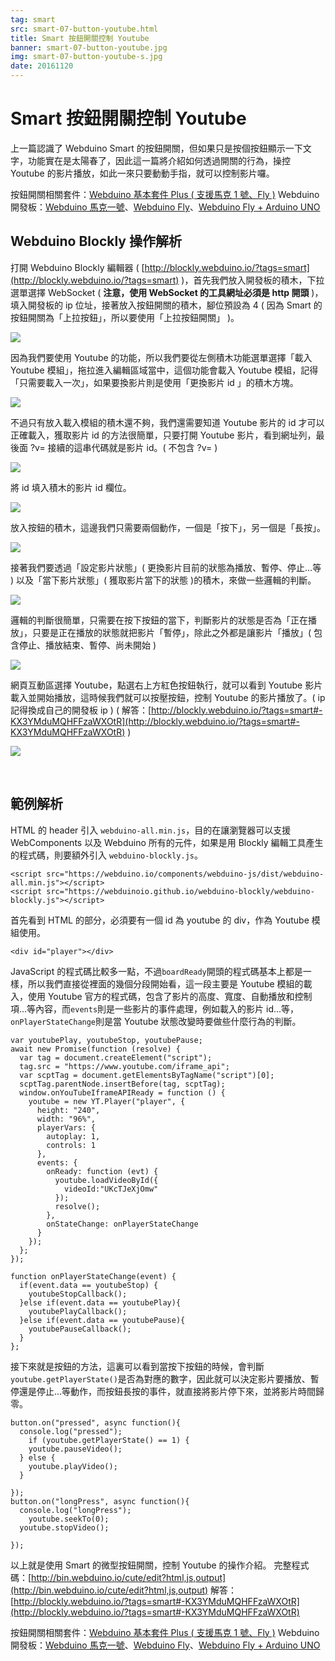 ```yaml
---
tag: smart
src: smart-07-button-youtube.html
title: Smart 按鈕開關控制 Youtube 
banner: smart-07-button-youtube.jpg
img: smart-07-button-youtube-s.jpg
date: 20161120
---
```


<!-- @@master  = ../../_layout.html-->

<!-- @@block  =  meta-->

<title>Smart 按鈕開關控制 Youtube :::: Webduino = Web × Arduino</title>

<meta name="description" content="上一篇認識了 Webduino Smart 的按鈕開關，但如果只是按個按鈕顯示一下文字，功能實在是太陽春了，因此這一篇將介紹如何透過開關的行為，操控 Youtube 的影片播放，如此一來只要動動手指，就可以控制影片囉。">

<meta itemprop="description" content="上一篇認識了 Webduino Smart 的按鈕開關，但如果只是按個按鈕顯示一下文字，功能實在是太陽春了，因此這一篇將介紹如何透過開關的行為，操控 Youtube 的影片播放，如此一來只要動動手指，就可以控制影片囉。">

<meta property="og:description" content="上一篇認識了 Webduino Smart 的按鈕開關，但如果只是按個按鈕顯示一下文字，功能實在是太陽春了，因此這一篇將介紹如何透過開關的行為，操控 Youtube 的影片播放，如此一來只要動動手指，就可以控制影片囉。">

<meta property="og:title" content="Smart 按鈕開關控制 Youtube" >

<meta property="og:url" content="https://webduino.io/tutorials/smart-07-button-youtube.html">

<meta property="og:image" content="https://webduino.io/img/tutorials/smart-07-button-youtube-s.jpg">

<meta itemprop="image" content="https://webduino.io/img/tutorials/smart-07-button-youtube-s.jpg">

<include src="../_include-tutorials.html"></include>

<!-- @@close-->

<!-- @@block  =  preAndNext-->

<include src="../_include-tutorials-content.html"></include>

<!-- @@close-->



<!-- @@block  =  tutorials-->
# Smart 按鈕開關控制 Youtube

上一篇認識了 Webduino Smart 的按鈕開關，但如果只是按個按鈕顯示一下文字，功能實在是太陽春了，因此這一篇將介紹如何透過開關的行為，操控 Youtube 的影片播放，如此一來只要動動手指，就可以控制影片囉。

<div class="buy-this">
	<span>按鈕開關相關套件：<a href="https://webduino.io/buy/webduino-package-plus.html" target="_blank">Webduino 基本套件 Plus ( 支援馬克 1 號、Fly )</a></span>
	<span>Webduino 開發板：<a href="https://webduino.io/buy/component-webduino-v1.html" target="_blank">Webduino 馬克一號</a>、<a href="https://webduino.io/buy/component-webduino-fly.html" target="_blank">Webduino Fly</a>、<a href="https://webduino.io/buy/component-webduino-uno-fly.html" target="_blank">Webduino Fly + Arduino UNO</a></span>
</div>

## Webduino Blockly 操作解析

打開 Webduino Blockly 編輯器 ( [http://blockly.webduino.io/?tags=smart](http://blockly.webduino.io/?tags=smart) )，首先我們放入開發板的積木，下拉選單選擇 WebSocket ( **注意，使用 WebSocket 的工具網址必須是 http 開頭** )，填入開發板的 ip 位址，接著放入按鈕開關的積木，腳位預設為 4 ( 因為 Smart 的按鈕開關為「上拉按鈕」，所以要使用「上拉按鈕開關」 )。  

![](../img/tutorials/smart-07-02.jpg)

因為我們要使用 Youtube 的功能，所以我們要從左側積木功能選單選擇「載入 Youtube 模組」，拖拉進入編輯區域當中，這個功能會載入 Youtube 模組，記得「只需要載入一次」，如果要換影片則是使用「更換影片 id 」的積木方塊。   

![](../img/tutorials/smart-07-03.jpg)

不過只有放入載入模組的積木還不夠，我們還需要知道 Youtube 影片的 id 才可以正確載入，獲取影片 id 的方法很簡單，只要打開 Youtube 影片，看到網址列，最後面 ?v= 接續的這串代碼就是影片 id。( 不包含 ?v= )

![](../img/tutorials/smart-07-04.jpg) 

將 id 填入積木的影片 id 欄位。

![](../img/tutorials/smart-07-05.jpg)

放入按鈕的積木，這邊我們只需要兩個動作，一個是「按下」，另一個是「長按」。

![](../img/tutorials/smart-07-06.jpg)

接著我們要透過「設定影片狀態」( 更換影片目前的狀態為播放、暫停、停止...等 ) 以及「當下影片狀態」( 獲取影片當下的狀態 )的積木，來做一些邏輯的判斷。

![](../img/tutorials/smart-07-07.jpg)

邏輯的判斷很簡單，只需要在按下按鈕的當下，判斷影片的狀態是否為「正在播放」，只要是正在播放的狀態就把影片「暫停」，除此之外都是讓影片「播放」( 包含停止、播放結束、暫停、尚未開始 )

![](../img/tutorials/smart-07-08.jpg)

網頁互動區選擇 Youtube，點選右上方紅色按鈕執行，就可以看到 Youtube 影片載入並開始播放，這時候我們就可以按壓按鈕，控制 Youtube 的影片播放了。( ip 記得換成自己的開發板 ip )
( 解答：[http://blockly.webduino.io/?tags=smart#-KX3YMduMQHFFzaWXOtR](http://blockly.webduino.io/?tags=smart#-KX3YMduMQHFFzaWXOtR) )

![](../img/tutorials/smart-07-09.jpg)

<br/>

## 範例解析

HTML 的 header 引入 `webduino-all.min.js`，目的在讓瀏覽器可以支援 WebComponents 以及 Webduino 所有的元件，如果是用 Blockly 編輯工具產生的程式碼，則要額外引入 `webduino-blockly.js`。

	<script src="https://webduino.io/components/webduino-js/dist/webduino-all.min.js"></script>
	<script src="https://webduinoio.github.io/webduino-blockly/webduino-blockly.js"></script>

首先看到 HTML 的部分，必須要有一個 id 為 youtube 的 div，作為 Youtube 模組使用。

	<div id="player"></div>

JavaScript 的程式碼比較多一點，不過`boardReady`開頭的程式碼基本上都是一樣，所以我們直接從裡面的幾個分段開始看，這一段主要是 Youtube 模組的載入，使用 Youtube 官方的程式碼，包含了影片的高度、寬度、自動播放和控制項...等內容，而`events`則是一些影片的事件處理，例如載入的影片 id...等，`onPlayerStateChange`則是當 Youtube 狀態改變時要做些什麼行為的判斷。

	var youtubePlay, youtubeStop, youtubePause;
	await new Promise(function (resolve) {
	  var tag = document.createElement("script");
	  tag.src = "https://www.youtube.com/iframe_api";
	  var scptTag = document.getElementsByTagName("script")[0];
	  scptTag.parentNode.insertBefore(tag, scptTag);
	  window.onYouTubeIframeAPIReady = function () {
	    youtube = new YT.Player("player", {
	      height: "240",
	      width: "96%",
	      playerVars: {
	        autoplay: 1,
	        controls: 1
	      },
	      events: {
	        onReady: function (evt) {
	          youtube.loadVideoById({
	            videoId:"UKcTJeXjOmw"
	          });
	          resolve();
	        },
	        onStateChange: onPlayerStateChange
	      }
	    });
	  };
	});

	function onPlayerStateChange(event) {
	  if(event.data == youtubeStop) {
	    youtubeStopCallback();
	  }else if(event.data == youtubePlay){
	    youtubePlayCallback();
	  }else if(event.data == youtubePause){
	    youtubePauseCallback();
	  }
	};

接下來就是按鈕的方法，這裏可以看到當按下按鈕的時候，會判斷`youtube.getPlayerState()`是否為對應的數字，因此就可以決定影片要播放、暫停還是停止...等動作，而按鈕長按的事件，就直接將影片停下來，並將影片時間歸零。

	button.on("pressed", async function(){
	  console.log("pressed");
	    if (youtube.getPlayerState() == 1) {
	    youtube.pauseVideo();
	  } else {
	    youtube.playVideo();
	  }

	});
	button.on("longPress", async function(){
	  console.log("longPress");
	    youtube.seekTo(0);
	  youtube.stopVideo();

	});

以上就是使用 Smart 的微型按鈕開關，控制 Youtube 的操作介紹。
完整程式碼：[http://bin.webduino.io/cute/edit?html,js,output](http://bin.webduino.io/cute/edit?html,js,output)
解答：[http://blockly.webduino.io/?tags=smart#-KX3YMduMQHFFzaWXOtR](http://blockly.webduino.io/?tags=smart#-KX3YMduMQHFFzaWXOtR)

<div class="buy-this">
	<span>按鈕開關相關套件：<a href="https://webduino.io/buy/webduino-package-plus.html" target="_blank">Webduino 基本套件 Plus ( 支援馬克 1 號、Fly )</a></span>
	<span>Webduino 開發板：<a href="https://webduino.io/buy/component-webduino-v1.html" target="_blank">Webduino 馬克一號</a>、<a href="https://webduino.io/buy/component-webduino-fly.html" target="_blank">Webduino Fly</a>、<a href="https://webduino.io/buy/component-webduino-uno-fly.html" target="_blank">Webduino Fly + Arduino UNO</a></span>
</div>



<!-- @@close-->